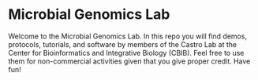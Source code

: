 # Microbial Genomics Lab
Welcome to the Microbial Genomics Lab. In this repo you will find demos, protocols, tutorials, and software by members of the Castro Lab at the Center for Bioinformatics and Integrative Biology (CBIB). Feel free to use them for non-commercial activities given that you give proper credit. Have fun!
